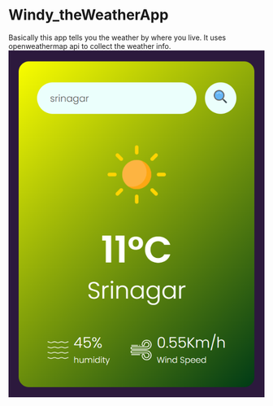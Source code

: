 # Windy_theWeatherApp

Basically this app tells you the weather by where you live. It uses openweathermap api to collect the weather info.
![app_window](https://github.com/Jerome-4-2/Windy_theWeatherApp/blob/main/Screenshot%20(129).png?raw=true)
